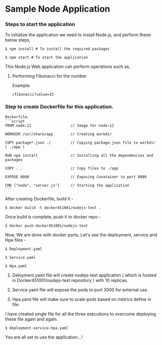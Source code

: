 # Sample Node Application

### Steps to start the application

To initialize the application we need to install Node.js, and perform these below steps,

```script
$ npm install # To install the required packages

$ npm start # To start the application
```

This Node.js Web application can perform operations such as,

1. Performing Fibonacci for the number

    Example:

    ```script
   /fibonacci?value=15
    ```
    
 ### Step to create Dockerfile for this application.
 
    Dockerfile:
    ```script
    FROM node:12                  // Image for node:12

    WORKDIR /usr/share/app        // Creating workdir

    COPY package*.json ./         // Copying package.json file to workdir ( ./app )
    
    RUN npm install               // Installing all the dependencies and packages 

    COPY . .                      // Copy files to ./app

    EXPOSE 8080                   // Exposing Conatainer to port 8080

    CMD ["node", "server.js"]     // Starting the application
    ```

After creating Dockerfile, build it - 
```script
$ docker build -t docker451001/nodejs-test . 
```
Once build is complete, push it to docker repo - 
```script
$ docker push docker451001/nodejs-test
```
Now, We are done with docker parts, Let's see the deployment, service and Hpa files - 
```script
$ Deployment.yaml

$ Service.yaml

$ Hpa.yaml
```

1) Deloyment.yaml file will create nodejs-test application ( which is hosted in Docker451001/nodejs-test repository ) with 10 replicas.

2) Service.yaml file will expose the pods to port 3000 for external use.

3) Hpa.yaml file will make sure to scale pods based on metrics define in file.

I have created single file for all the three executions to overcome deploying these file again and again.
```script
$ deployment-service-hpa.yaml
```

You are all set to use the application...!

